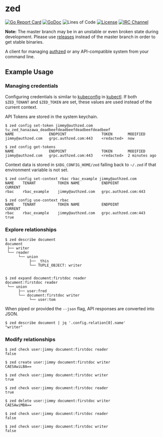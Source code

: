# zed

<!-- Uncomment when we setup CI
[![Build Status](https://github.com/authzed/zed/workflows/CI/badge.svg)](https://github.com/authzed/zed/actions)
[![Docker Repository on Quay.io](https://quay.io/repository/authzed/zed/status "Docker Repository on Quay.io")](https://quay.io/repository/authzed/zed)
-->
[![Go Report Card](https://goreportcard.com/badge/github.com/authzed/zed)](https://goreportcard.com/report/github.com/authzed/zed)
[![GoDoc](https://godoc.org/github.com/authzed/zed?status.svg)](https://godoc.org/github.com/authzed/zed)
![Lines of Code](https://tokei.rs/b1/github/authzed/zed)
[![License](https://img.shields.io/badge/license-Apache--2.0-blue.svg)](https://www.apache.org/licenses/LICENSE-2.0.html)
[![IRC Channel](https://img.shields.io/badge/freenode-%23authzed-blue.svg "IRC Channel")](http://webchat.freenode.net/?channels=authzed)

**Note:** The master branch may be in an unstable or even broken state during development.
Please use [releases] instead of the master branch in order to get stable binaries.

A client for managing [authzed] or any API-compatible system from your command line.

[releases]: https://github.com/authzed/zed/releases
[authzed]: https://authzed.com

## Example Usage

### Managing credentials

Configuring credentials is similar to [kubeconfig] in [kubectl].
If both `$ZED_TENANT` and `$ZED_TOKEN` are set, these values are used instead of the current context.

[kubeconfig]: https://kubernetes.io/docs/concepts/configuration/organize-cluster-access-kubeconfig/
[kubectl]: https://kubernetes.io/docs/reference/kubectl/overview/

API Tokens are stored in the system keychain.

```
$ zed config set-token jimmy@authzed.com tu_zed_hanazawa_deadbeefdeadbeefdeadbeefdeadbeef
NAME             	ENDPOINT            	TOKEN     	MODIFIED
jimmy@authzed.com	grpc.authzed.com:443	<redacted>	now

$ zed config get-tokens
NAME             	ENDPOINT            	TOKEN     	MODIFIED
jimmy@authzed.com	grpc.authzed.com:443	<redacted>	2 minutes ago
```

Context data is stored in `$XDG_CONFIG_HOME/zed` falling back to `~/.zed` if that environment variable is not set.

```
$ zed config set-context rbac rbac_example jimmy@authzed.com
NAME	TENANT      	TOKEN NAME       	ENDPOINT            	CURRENT
rbac	rbac_example	jimmy@authzed.com	grpc.authzed.com:443

$ zed config use-context rbac
NAME	TENANT      	TOKEN NAME       	ENDPOINT            	CURRENT
rbac	rbac_example	jimmy@authzed.com	grpc.authzed.com:443	true
```

### Explore relationships

```
$ zed describe document
document
 ├── writer
 └── reader
      └── union
           ├── _this
           └── TUPLE_OBJECT: writer


$ zed expand document:firstdoc reader
document:firstdoc reader
 └── union
      ├── user:fred
      └── document:firstdoc writer
           └── user:tom
```

When piped or provided the `--json` flag, API responses are converted into JSON.

```
$ zed describe document | jq '.config.relation[0].name'
"writer"
```

### Modify relationships

```
$ zed check user:jimmy document:firstdoc reader
false

$ zed create user:jimmy document:firstdoc writer
CAESAwiLBA==

$ zed check user:jimmy document:firstdoc writer
true

$ zed check user:jimmy document:firstdoc reader
true

$ zed delete user:jimmy document:firstdoc writer
CAESAwiMBA==

$ zed check user:jimmy document:firstdoc reader
false

$ zed check user:jimmy document:firstdoc writer
false
```
